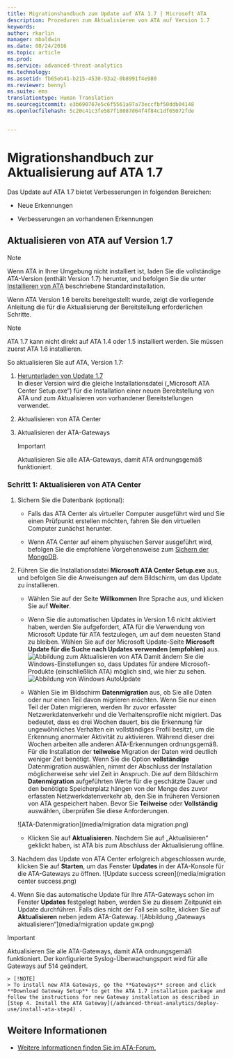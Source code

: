 ```yaml
---
title: Migrationshandbuch zum Update auf ATA 1.7 | Microsoft ATA
description: Prozeduren zum Aktualisieren von ATA auf Version 1.7
keywords: 
author: rkarlin
manager: mbaldwin
ms.date: 08/24/2016
ms.topic: article
ms.prod: 
ms.service: advanced-threat-analytics
ms.technology: 
ms.assetid: fb65eb41-b215-4530-93a2-0b8991f4e980
ms.reviewer: bennyl
ms.suite: ems
translationtype: Human Translation
ms.sourcegitcommit: e3b690767e5c6f5561a97a73eccfbf50ddb04148
ms.openlocfilehash: 5c20c41c3fe587f18087d64f4f84c1df65072fde


---
```


# Migrationshandbuch zur Aktualisierung auf ATA 1.7
Das Update auf ATA 1.7 bietet Verbesserungen in folgenden Bereichen:

-   Neue Erkennungen

-   Verbesserungen an vorhandenen Erkennungen
  

## Aktualisieren von ATA auf Version 1.7
> [!NOTE] 
> Wenn ATA in Ihrer Umgebung nicht installiert ist, laden Sie die vollständige ATA-Version (enthält Version 1.7) herunter, und befolgen Sie die unter [Installieren von ATA](/advanced-threat-analytics/deploy-use/install-ata) beschriebene Standardinstallation.

Wenn ATA Version 1.6 bereits bereitgestellt wurde, zeigt die vorliegende Anleitung die für die Aktualisierung der Bereitstellung erforderlichen Schritte.

> [!NOTE] 
> ATA 1.7 kann nicht direkt auf ATA 1.4 oder 1.5 installiert werden. Sie müssen zuerst ATA 1.6 installieren. 

So aktualisieren Sie auf ATA, Version 1.7:

1.  [Herunterladen von Update 1.7](http://www.microsoft.com/evalcenter/evaluate-microsoft-advanced-threat-analytics)<br>
In dieser Version wird die gleiche Installationsdatei („Microsoft ATA Center Setup.exe“) für die Installation einer neuen Bereitstellung von ATA und zum Aktualisieren von vorhandener Bereitstellungen verwendet.

2.  Aktualisieren von ATA Center

4.  Aktualisieren der ATA-Gateways

    > [!IMPORTANT]
    > Aktualisieren Sie alle ATA-Gateways, damit ATA ordnungsgemäß funktioniert.

### Schritt 1: Aktualisieren von ATA Center

1.  Sichern Sie die Datenbank (optional):

    -   Falls das ATA Center als virtueller Computer ausgeführt wird und Sie einen Prüfpunkt erstellen möchten, fahren Sie den virtuellen Computer zunächst herunter.

    -   Wenn ATA Center auf einem physischen Server ausgeführt wird, befolgen Sie die empfohlene Vorgehensweise zum [Sichern der MongoDB](https://docs.mongodb.org/manual/core/backups/).

2.  Führen Sie die Installationsdatei **Microsoft ATA Center Setup.exe** aus, und befolgen Sie die Anweisungen auf dem Bildschirm, um das Update zu installieren.

    -  Wählen Sie auf der Seite **Willkommen** Ihre Sprache aus, und klicken Sie auf **Weiter**.

    -  Wenn Sie die automatischen Updates in Version 1.6 nicht aktiviert haben, werden Sie aufgefordert, ATA für die Verwendung von Microsoft Update für ATA festzulegen, um auf dem neuesten Stand zu bleiben.  Wählen Sie auf der Microsoft Update-Seite **Microsoft Update für die Suche nach Updates verwenden (empfohlen)** aus.
    ![Abbildung zum Aktualisieren von ATA](media/ata_ms_update.png) Damit ändern Sie die Windows-Einstellungen so, dass Updates für andere Microsoft-Produkte (einschließlich ATA) möglich sind, wie hier zu sehen. 
     ![Abbildung von Windows AutoUpdate](media/ata_installupdatesautomatically.png)

    -  Wählen Sie im Bildschirm **Datenmigration** aus, ob Sie alle Daten oder nur einen Teil davon migrieren möchten. Wenn Sie nur einen Teil der Daten migrieren, werden Ihr zuvor erfasster Netzwerkdatenverkehr und die Verhaltensprofile nicht migriert. Das bedeutet, dass es drei Wochen dauert, bis die Erkennung für ungewöhnliches Verhalten ein vollständiges Profil besitzt, um die Erkennung anormaler Aktivität zu aktivieren. Während dieser drei Wochen arbeiten alle anderen ATA-Erkennungen ordnungsgemäß. Für die Installation der **teilweise** Migration der Daten wird deutlich weniger Zeit benötigt. Wenn Sie die Option **vollständige** Datenmigration auswählen, nimmt der Abschluss der Installation möglicherweise sehr viel Zeit in Anspruch. Die auf dem Bildschirm **Datenmigration** aufgeführten Werte für die geschätzte Dauer und den benötigte Speicherplatz hängen von der Menge des zuvor erfassten Netzwerkdatenverkehr ab, den Sie in früheren Versionen von ATA gespeichert haben. Bevor Sie **Teilweise** oder **Vollständig** auswählen, überprüfen Sie diese Anforderungen.  
    
    ![ATA-Datenmigration](media/migration data migration.png)

    -  Klicken Sie auf **Aktualisieren**. Nachdem Sie auf „Aktualisieren“ geklickt haben, ist ATA bis zum Abschluss der Aktualisierung offline.

4.  Nachdem das Update von ATA Center erfolgreich abgeschlossen wurde, klicken Sie auf **Starten**, um das Fenster **Updates** in der ATA-Konsole für die ATA-Gateways zu öffnen.
    ![Update success screen](media/migration center success.png)

5.  Wenn Sie das automatische Update für Ihre ATA-Gateways schon im Fenster **Updates** festgelegt haben, werden Sie zu diesem Zeitpunkt ein Update durchführen. Falls dies nicht der Fall sein sollte, klicken Sie auf **Aktualisieren** neben jedem ATA-Gateway.
  ![Abbildung „Gateways aktualisieren“](media/migration update gw.png)

  
> [!IMPORTANT] 
> Aktualisieren Sie alle ATA-Gateways, damit ATA ordnungsgemäß funktioniert.
> Der konfigurierte Syslog-Überwachungsport wird für alle Gateways auf 514 geändert.
 
    > [!NOTE] 
    > To install new ATA Gateways, go the **Gateways** screen and click **Download Gateway Setup** to get the ATA 1.7 installation package and follow the instructions for new Gateway installation as described in [Step 4. Install the ATA Gateway](/advanced-threat-analytics/deploy-use/install-ata-step4) .



## Weitere Informationen

- [Weitere Informationen finden Sie im ATA-Forum.](https://social.technet.microsoft.com/Forums/security/home?forum=mata)



<!--HONumber=Aug16_HO5-->


